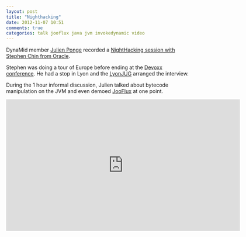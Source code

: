 ```yaml
---
layout: post
title: "Nighthacking"
date: 2012-11-07 10:51
comments: true
categories: talk jooflux java jvm invokedynamic video
---
```


DynaMid member [Julien Ponge](http://julien.ponge.info/) recorded a
[NightHacking session with Stephen Chin from Oracle](http://steveonjava.com/nighthacking/).

Stephen was doing a tour of Europe before ending at the [Devoxx conference](http://www.devoxx.com/).
He had a stop in Lyon and the [LyonJUG](http://www.lyonjug.org) arranged the interview.

During the 1 hour informal discussion, Julien talked about bytecode manipulation on the JVM
and even demoed [JooFlux](https://github.com/dynamid/jooflux) at one point.

<iframe width="640" height="360" src="http://www.youtube-nocookie.com/embed/Z4nmsG7Bv2M" frameborder="0" allowfullscreen></iframe>

